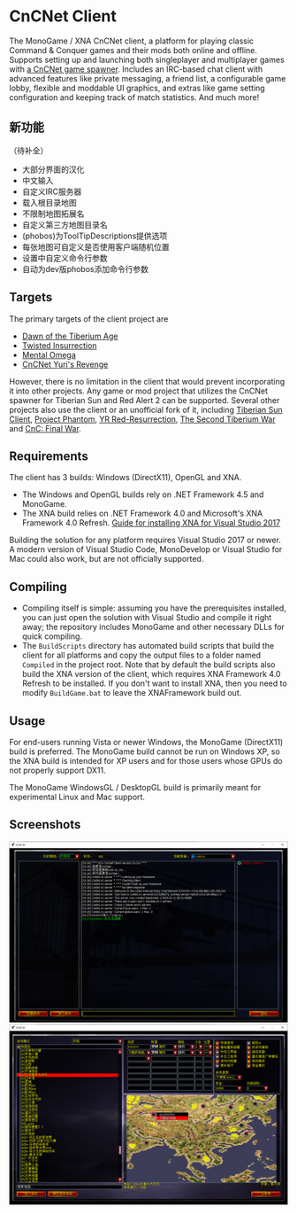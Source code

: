 # CnCNet Client #

The MonoGame / XNA CnCNet client, a platform for playing classic Command & Conquer games and their mods both online and offline. Supports setting up and launching both singleplayer and multiplayer games with [a CnCNet game spawner](https://github.com/CnCNet/ts-patches). Includes an IRC-based chat client with advanced features like private messaging, a friend list, a configurable game lobby, flexible and moddable UI graphics, and extras like game setting configuration and keeping track of match statistics. And much more!

新功能
-------
（待补全）
* 大部分界面的汉化
* 中文输入
* 自定义IRC服务器
* 载入根目录地图
* 不限制地图拓展名
* 自定义第三方地图目录名
* (phobos)为ToolTipDescriptions提供选项
* 每张地图可自定义是否使用客户端随机位置
* 设置中自定义命令行参数
* 自动为dev版phobos添加命令行参数

Targets
-------

The primary targets of the client project are


* [Dawn of the Tiberium Age](http://www.moddb.com/mods/the-dawn-of-the-tiberium-age)
* [Twisted Insurrection](http://www.moddb.com/mods/twisted-insurrection)
* [Mental Omega](http://www.moddb.com/mods/mental-omega)
* [CnCNet Yuri's Revenge](https://cncnet.org/yuris-revenge)


However, there is no limitation in the client that would prevent incorporating it into other projects. Any game or mod project that utilizes the CnCNet spawner for Tiberian Sun and Red Alert 2 can be supported. Several other projects also use the client or an unofficial fork of it, including [Tiberian Sun Client](https://www.moddb.com/mods/tiberian-sun-client), [Project Phantom](https://www.moddb.com/mods/project-phantom), [YR Red-Resurrection](https://www.moddb.com/mods/yr-red-resurrection), [The Second Tiberium War](https://www.moddb.com/mods/the-second-tiberium-war) and [CnC: Final War](https://www.moddb.com/mods/cncfinalwar).

Requirements
------------

The client has 3 builds: Windows (DirectX11), OpenGL and XNA.
* The Windows and OpenGL builds rely on .NET Framework 4.5 and MonoGame.
* The XNA build relies on .NET Framework 4.0 and Microsoft's XNA Framework 4.0 Refresh. [Guide for installing XNA for Visual Studio 2017](https://gist.github.com/roy-t/2f089414078bf7218350e8c847951255)

Building the solution for any platform requires Visual Studio 2017 or newer. A modern version of Visual Studio Code, MonoDevelop or Visual Studio for Mac could also work, but are not officially supported.

Compiling
---------

* Compiling itself is simple: assuming you have the prerequisites installed, you can just open the solution with Visual Studio and compile it right away; the repository includes MonoGame and other necessary DLLs for quick compiling.
* The `BuildScripts` directory has automated build scripts that build the client for all platforms and copy the output files to a folder named `Compiled` in the project root. Note that by default the build scripts also build the XNA version of the client, which requires XNA Framework 4.0 Refresh to be installed. If you don't want to install XNA, then you need to modify `BuildGame.bat` to leave the XNAFramework build out.

Usage
-----

For end-users running Vista or newer Windows, the MonoGame (DirectX11) build is preferred. The MonoGame build cannot be run on Windows XP, so the XNA build is intended for XP users and for those users whose GPUs do not properly support DX11.

The MonoGame WindowsGL / DesktopGL build is primarily meant for experimental Linux and Mac support.

Screenshots
-----------

![Screenshot](cncnetchatlobby.png?raw=true "CnCNet IRC Chat Lobby")
![Screenshot](cncnetgamelobby.png?raw=true "CnCNet Game Lobby")
